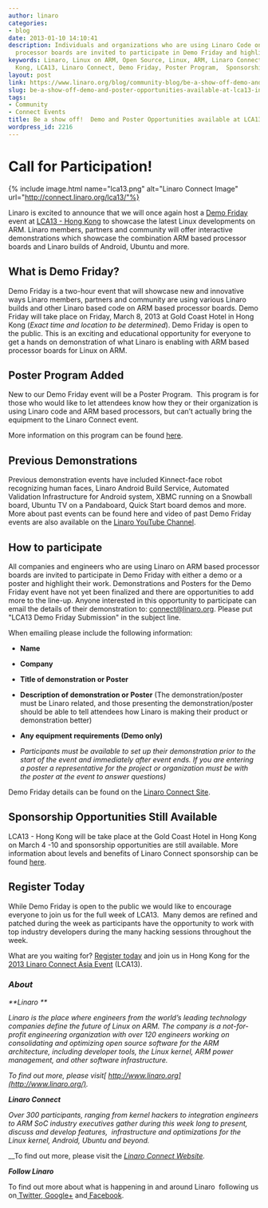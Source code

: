 ```yaml
---
author: linaro
categories:
- blog
date: 2013-01-10 14:10:41
description: Individuals and organizations who are using Linaro Code on ARM based
  processor boards are invited to participate in Demo Friday and highlight their work.
keywords: Linaro, Linux on ARM, Open Source, Linux, ARM, Linaro Connect, LCA13-Hong
  Kong, LCA13, Linaro Connect, Demo Friday, Poster Program,  Sponsorship, Registration
layout: post
link: https://www.linaro.org/blog/community-blog/be-a-show-off-demo-and-poster-opportunities-available-at-lca13-in-hong-kong/
slug: be-a-show-off-demo-and-poster-opportunities-available-at-lca13-in-hong-kong
tags:
- Community
- Connect Events
title: Be a show off!  Demo and Poster Opportunities available at LCA13 in Hong Kong
wordpress_id: 2216
---
```


# Call for Participation!

{% include image.html name="lca13.png" alt="Linaro Connect Image" url="http://connect.linaro.org/lca13/"%}

Linaro is excited to announce that we will once again host a [Demo Friday](http://www.linaro.org/connect/demo-friday) event at [LCA13 - Hong Kong](http://connect.linaro.org) to showcase the latest Linux developments on ARM. Linaro members, partners and community will offer interactive demonstrations which showcase the combination ARM based processor boards and Linaro builds of Android, Ubuntu and more.


## What is Demo Friday?

Demo Friday is a two-hour event that will showcase new and innovative ways Linaro members, partners and community are using various Linaro builds and other Linaro based code on ARM based processor boards. Demo Friday will take place on Friday, March 8, 2013 at Gold Coast Hotel in Hong Kong (_Exact time and location to be determined_). Demo Friday is open to the public. This is an exciting and educational opportunity for everyone to get a hands on demonstration of what Linaro is enabling with ARM based processor boards for Linux on ARM.


## Poster Program Added


New to our Demo Friday event will be a Poster Program.  This program is for those who would like to let attendees know how they or their organization is using Linaro code and ARM based processors, but can’t actually bring the equipment to the Linaro Connect event.

More information on this program can be found [here](http://www.linaro.org/connect/demo-friday).


## Previous Demonstrations


Previous demonstration events have included Kinnect-face robot recognizing human faces, Linaro Android Build Service, Automated Validation Infrastructure for Android system, XBMC running on a Snowball board, Ubuntu TV on a Pandaboard, Quick Start board demos and more. More about past events can be found here and video of past Demo Friday events are also available on the [Linaro YouTube Channel](http://www.youtube.com/user/linaroorg).


## How to participate


All companies and engineers who are using Linaro on ARM based processor boards are invited to participate in Demo Friday with either a demo or a poster and highlight their work. Demonstrations and Posters for the Demo Friday event have not yet been finalized and there are opportunities to add more to the line-up. Anyone interested in this opportunity to participate can email the details of their demonstration to: [connect@linaro.org](mailto:connect@linaro.org). Please put "LCA13 Demo Friday Submission" in the subject line.

When emailing please include the following information:


  * **Name**


  * **Company**

  * **Title of demonstration or Poster**


  * **Description of demonstration or Poster** (The demonstration/poster must be Linaro related, and those presenting the demonstration/poster should be able to tell attendees how Linaro is making their product or demonstration better)


  * **Any equipment requirements (Demo only)**


  * _Participants must be available to set up their demonstration prior to the start of the event and immediately after event ends. If you are entering a poster a representative for the project or organization must be with the poster at the event to answer questions)_


Demo Friday details can be found on the [Linaro Connect Site](http://www.linaro.org/connect/demo-friday).


## Sponsorship Opportunities Still Available


LCA13 - Hong Kong will be take place at the Gold Coast Hotel in Hong Kong on March 4 -10 and sponsorship opportunities are still available. More information about levels and benefits of Linaro Connect sponsorship can be found [here](http://connect.linaro.org/sponsors/).


## Register Today


While Demo Friday is open to the public we would like to encourage everyone to join us for the full week of LCA13.  Many demos are refined and patched during the week as participants have the opportunity to work with top industry developers during the many hacking sessions throughout the week.

What are you waiting for? [Register today](http://linaro.eventbrite.co.uk/) and join us in Hong Kong for the [2013 Linaro Connect Asia Event](http://www.linaro.org/2012/12/19/registration-opens-for-linaro-connect-asia-2013-book-early/) (LCA13).


### **_About_**


_**Linaro **_

_Linaro is the place where engineers from the world’s leading technology companies define the future of Linux on ARM. The company is a not-for-profit engineering organization with over 120 engineers working on consolidating and optimizing open source software for the ARM architecture, including developer tools, the Linux kernel, ARM power management, and other software infrastructure._

_To find out more, please visit[ http://www.linaro.org](http://www.linaro.org/)._

_**Linaro Connect**_

_Over 300 participants, ranging from kernel hackers to integration engineers to ARM SoC industry executives gather during this week long to present, discuss and develop features,  infrastructure and optimizations for the Linux kernel, Android, Ubuntu and beyond._

__To find out more, please visit the _[ Linaro Connect Website](http://connect.linaro.org/)._

_**Follow Linaro**_

To find out more about what is happening in and around Linaro  following us on[ Twitter](https://twitter.com/LinaroOrg),[ Google+](https://plus.google.com/+LinaroOnAir) and[ Facebook](https://www.facebook.com/LinaroOrg).